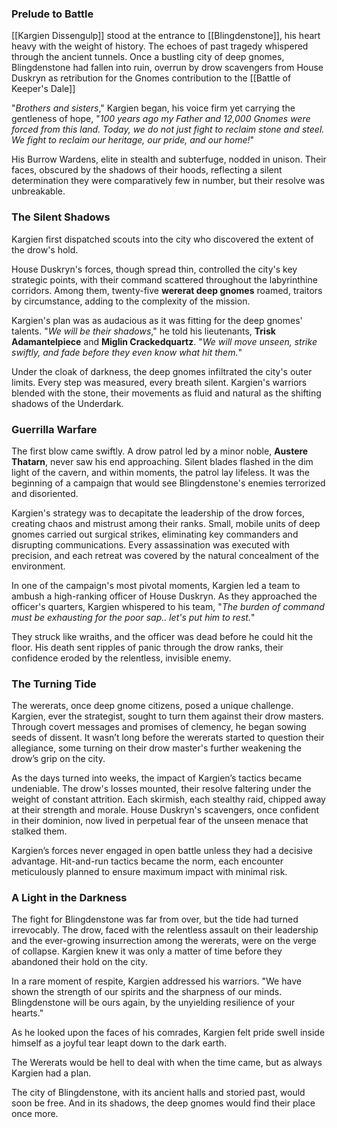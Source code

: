 ### Prelude to Battle

[[Kargien Dissengulp]] stood at the entrance to [[Blingdenstone]], his heart heavy with the weight of history. The echoes of past tragedy whispered through the ancient tunnels. Once a bustling city of deep gnomes, Blingdenstone had fallen into ruin, overrun by drow scavengers from House Duskryn as retribution for the Gnomes contribution to the [[Battle of Keeper's Dale]]

"*Brothers and sisters*," Kargien began, his voice firm yet carrying the gentleness of hope, "*100 years ago my Father and 12,000 Gnomes were forced from this land. Today, we do not just fight to reclaim stone and steel. We fight to reclaim our heritage, our pride, and our home!*"

His Burrow Wardens, elite in stealth and subterfuge, nodded in unison. Their faces, obscured by the shadows of their hoods, reflecting a silent determination they were comparatively few in number, but their resolve was unbreakable.

### The Silent Shadows

Kargien first dispatched scouts into the city who discovered the extent of the drow's hold. 

House Duskryn's forces, though spread thin, controlled the city's key strategic points, with their command scattered throughout the labyrinthine corridors. Among them, twenty-five **wererat deep gnomes** roamed, traitors by circumstance, adding to the complexity of the mission.

Kargien's plan was as audacious as it was fitting for the deep gnomes' talents. "*We will be their shadows*," he told his lieutenants, **Trisk Adamantelpiece** and **Miglin Crackedquartz**. "*We will move unseen, strike swiftly, and fade before they even know what hit them.*"

Under the cloak of darkness, the deep gnomes infiltrated the city's outer limits. Every step was measured, every breath silent. Kargien's warriors blended with the stone, their movements as fluid and natural as the shifting shadows of the Underdark.

### Guerrilla Warfare

The first blow came swiftly. A drow patrol led by a minor noble, **Austere Thatarn**, never saw his end approaching. Silent blades flashed in the dim light of the cavern, and within moments, the patrol lay lifeless. It was the beginning of a campaign that would see Blingdenstone's enemies terrorized and disoriented.

Kargien's strategy was to decapitate the leadership of the drow forces, creating chaos and mistrust among their ranks. Small, mobile units of deep gnomes carried out surgical strikes, eliminating key commanders and disrupting communications. Every assassination was executed with precision, and each retreat was covered by the natural concealment of the environment.

In one of the campaign's most pivotal moments, Kargien led a team to ambush a high-ranking officer of House Duskryn. As they approached the officer's quarters, Kargien whispered to his team, "*The burden of command must be exhausting for the poor sap.. let's put him to rest.*"

They struck like wraiths, and the officer was dead before he could hit the floor. His death sent ripples of panic through the drow ranks, their confidence eroded by the relentless, invisible enemy.

### The Turning Tide

The wererats, once deep gnome citizens, posed a unique challenge. Kargien, ever the strategist, sought to turn them against their drow masters. Through covert messages and promises of clemency, he began sowing seeds of dissent. It wasn’t long before the wererats started to question their allegiance, some turning on their drow master's further weakening the drow’s grip on the city.

As the days turned into weeks, the impact of Kargien’s tactics became undeniable. The drow's losses mounted, their resolve faltering under the weight of constant attrition. Each skirmish, each stealthy raid, chipped away at their strength and morale. House Duskryn's scavengers, once confident in their dominion, now lived in perpetual fear of the unseen menace that stalked them.

Kargien’s forces never engaged in open battle unless they had a decisive advantage. Hit-and-run tactics became the norm, each encounter meticulously planned to ensure maximum impact with minimal risk.

### A Light in the Darkness

The fight for Blingdenstone was far from over, but the tide had turned irrevocably. The drow, faced with the relentless assault on their leadership and the ever-growing insurrection among the wererats, were on the verge of collapse. Kargien knew it was only a matter of time before they abandoned their hold on the city.

In a rare moment of respite, Kargien addressed his warriors. "We have shown the strength of our spirits and the sharpness of our minds. Blingdenstone will be ours again, by the unyielding resilience of your hearts."

As he looked upon the faces of his comrades, Kargien felt pride swell inside himself as a joyful tear leapt down to the dark earth. 


The Wererats would be hell to deal with when the time came, but as always Kargien had a plan.

The city of Blingdenstone, with its ancient halls and storied past, would soon be free. And in its shadows, the deep gnomes would find their place once more.